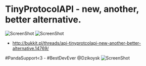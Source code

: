 # TinyProtocolAPI - new, another, better alternative.
![ScreenShot](http://i.imgur.com/QP70uQW.png)
![ScreenShot](http://i.imgur.com/zfV45mo.png)
- http://bukkit.pl/threads/api-tinyprotcolapi-new-another-better-alternative.14769/

#PandaSupport<3 - #BestDevEver @Dzikoysk
![ScreenShot](http://i.imgur.com/dMwciEm.jpg)
